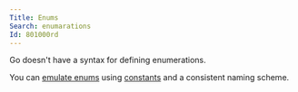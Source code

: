 ```yaml
---
Title: Enums
Search: enumarations
Id: 801000rd
---
```

Go doesn't have a syntax for defining enumerations.

You can [emulate enums](a-801000c4) using [constants](ch-1047) and a consistent naming scheme.
